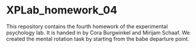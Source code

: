 # XPLab_homework_04

This repository contains the fourth homework of the experimental psychology lab. It is handed in by Cora Burgwinkel and Mirijam Schaaf.
We created the mental rotation task by starting from the babe departure point.
